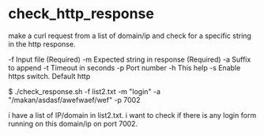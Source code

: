 # check_http_response
make a curl request from a list of domain/ip and check for a specific string in the http response.

-f Input file (Required)
-m Expected string in response (Required)
-a Suffix to append
-t Timeout in seconds
-p Port number
-h This help
-s Enable https switch. Default http

$ ./check_response.sh -f list2.txt -m "login" -a "/makan/asdasf/awefwaef/wef" -p 7002

i have a list of IP/domain in list2.txt. i want to check if there is any login form running on this domain/ip on port 7002. 

